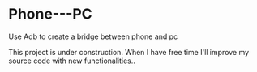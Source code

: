 # Phone---PC
Use Adb to create a bridge between phone and pc


This project is under construction. 
When I have free time I'll improve my source code with new functionalities..
